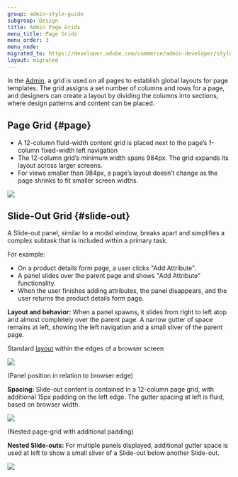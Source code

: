 ```yaml
---
group: admin-style-guide
subgroup: Design
title: Admin Page Grids
menu_title: Page Grids
menu_order: 3
menu_node:
migrated_to: https://developer.adobe.com/commerce/admin-developer/style-guide/design/page-grids/
layout: migrated
---
```

In the [Admin](https://glossary.magento.com/magento-admin), a grid is used on all pages to establish global layouts for page templates. The grid assigns a set number of columns and rows for a page, and designers can create a layout by dividing the columns into sections, where design patterns and content can be placed.

## Page Grid {#page}

<ul>
   <li>A 12-column fluid-width content grid is placed next to the page’s 1-column fixed-width left navigation</li>
   <li>The 12-column grid’s minimum width spans 984px. The grid expands its layout across larger screens.</li>
   <li>For views smaller than 984px, a page’s layout doesn’t change as the page shrinks to fit smaller screen widths.</li>
</ul>

![](img/PageGrid.png)

## Slide-Out Grid {#slide-out}

A Slide-out panel, similar to a modal window, breaks apart and simplifies a complex subtask that is included within a primary task.

For example:
<ul>
   <li>On a product details form page, a user clicks "Add Attribute".</li>
   <li>A panel slides over the parent page and shows "Add Attribute" functionality.</li>
   <li>When the user finishes adding attributes, the panel disappears, and the user returns the product details form page.</li>
</ul>

<b>Layout and behavior:</b> When a panel spawns, it slides from right to left atop and almost completely over the parent page. A narrow gutter of space remains at left, showing the left navigation and a small sliver of the parent page.

Standard [layout](https://glossary.magento.com/layout) within the edges of a browser screen

![](img/slideout-panel7.png)

(Panel position in relation to browser edge)

<b>Spacing:</b> Slide-out content is contained in a 12-column page grid, with additional 15px padding on the left edge. The gutter spacing at left is fluid, based on browser width.

![](img/slideout-panel8.png)

(Nested page-grid with additional padding)

<b>Nested Slide-outs:</b> For multiple panels displayed, additional gutter space is used at left to show a small sliver of a Slide-out below another Slide-out.

![](img/slideout-panel9.png)
